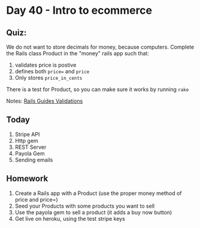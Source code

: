Day 40 - Intro to ecommerce
===============

Quiz:
----

We do not want to store decimals for money, because computers. Complete the
Rails class Product in the "money" rails app such that:

1. validates price is postive
2. defines both `price=` and `price`
3. Only stores `price_in_cents`

There is a test for Product, so you can make sure it works by running `rake`

Notes: [Rails Guides Validations](http://guides.rubyonrails.org/active_record_validations.html#numericality)

Today
-----

1. Stripe API
2. Http gem
3. REST Server
4. Payola Gem
5. Sending emails

Homework
--------

1. Create a Rails app with a Product (use the proper money method of price and
price=)
2. Seed your Products with some products you want to sell
3. Use the payola gem to sell a product (it adds a buy now button)
4. Get live on heroku, using the test stripe keys
